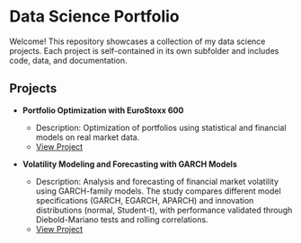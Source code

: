 # Data Science Portfolio

Welcome! This repository showcases a collection of my data science projects. Each project is self-contained in its own subfolder and includes code, data, and documentation.

## Projects

- **Portfolio Optimization with EuroStoxx 600**
  - Description: Optimization of portfolios using statistical and financial models on real market data.
  - [View Project](./portfolio-optimization/README.md)

- **Volatility Modeling and Forecasting with GARCH Models**
  - Description: Analysis and forecasting of financial market volatility using GARCH-family models. The study compares different model specifications (GARCH, EGARCH, APARCH) and innovation distributions (normal, Student-t), with performance validated through Diebold-Mariano tests and rolling correlations.
  - [View Project](./garch-analysis/README.md)
